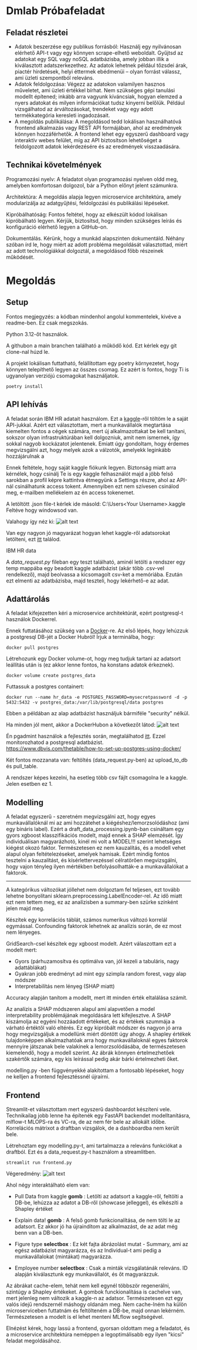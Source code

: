 # Dmlab Próbafeladat


## Feladat részletei

- Adatok beszerzése egy publikus forrásból: Használj egy nyilvánosan elérhető API-t vagy egy könnyen scrape-elhető weboldalt. Gyűjtsd az adatokat egy SQL vagy noSQL adatbázisba, amely jobban illik a kiválasztott adatszerkezethez. Az adatok lehetnek például tőzsdei árak, piactér hirdetések, helyi éttermek ebédmenüi – olyan forrást válassz, ami üzleti szempontból releváns.
- Adatok feldolgozása: Végezz az adatokon valamilyen hasznos műveletet, ami üzleti értékkel bírhat. Nem szükséges gépi tanulási modellt építened; inkább arra vagyunk kíváncsiak, hogyan elemzed a nyers adatokat és milyen információkat tudsz kinyerni belőlük. Például vizsgálhatod az árváltozásokat, trendeket vagy egy adott termékkategória keresleti ingadozásait.
- A megoldás publikálása: A megoldásod tedd lokálisan használhatóvá frontend alkalmazás vagy REST API formájában, ahol az eredmények könnyen hozzáférhetők. A frontend lehet egy egyszerű dashboard vagy interaktív webes felület, míg az API biztosítson lehetőséget a feldolgozott adatok lekérdezésére és az eredmények visszaadására.


## Technikai követelmények

Programozási nyelv: A feladatot olyan programozási nyelven oldd meg, amelyben komfortosan dolgozol, bár a Python előnyt jelent számunkra.

Architektúra: A megoldás alapja legyen microservice architektúra, amely modularizálja az adatgyűjtési, feldolgozási és publikálási lépéseket.

Kipróbálhatóság: Fontos feltétel, hogy az elkészült kódod lokálisan kipróbálható legyen. Kérjük, biztosítsd, hogy minden szükséges leírás és konfiguráció elérhető legyen a GitHub-on.

Dokumentálás. Kérünk, hogy a munkád alapszinten dokumentáld. Néhány szóban írd le, hogy miért az adott probléma megoldását választottad, miért az adott technológiákkal dolgoztál, a megoldásod főbb részeinek működését.

# Megoldás

## Setup
Fontos megjegyzés: a kódban mindenhol angolul kommentelek, kivéve a readme-ben. Ez csak megszokás.

Python 3.12-őt használok.

A githubon a main branchen található a működő kód. Ezt kérlek egy git clone-nal húzd le.

A projekt lokálisan futtatható, felállítottam egy poetry környezetet, hogy könnyen telepíthető legyen az összes csomag. Ez azért is fontos, hogy Ti is ugyanolyan verziójú csomagokat használjatok.

```commandline
poetry install
```


## API lehívás

A feladat során IBM HR adatait használom. Ezt a [kaggle](https://www.kaggle.com/datasets/pavansubhasht/ibm-hr-analytics-attrition-dataset/data)-ről töltöm le a saját API-jukkal. Azért ezt választottam, mert a munkavállalók megtartása kiemelten fontos a cégek számára, mert új alkalmazottakat be kell tanítani, sokszor olyan infrastruktúrában kell dolgozniuk, amit nem ismernek, így sokkal nagyob kockázatot jelentenek. Emiatt úgy gondoltam, hogy érdemes megvizsgálni azt, hogy melyek azok a válzotók, amelyekk leginkább hozzájárulnak a 

 Ennek feltétele, hogy saját kaggle fiókunk legyen. Biztonság miatt arra kérnélek, hogy csinálj Te is egy kaggle felhasználót majd a jöbb felső sarokban a profil képre kattintva étmegyünk a Settings részre, ahol az API-nál csinálhatunk access tokent. Amennyiben ezt nem szívesen csinálod meg, e-mailben mellékelem az én access tokenemet.

A letöltött .json file-t kérlek ide másold: C:\Users\<Your Username>\.kaggle\
Feltéve hogy windowsod van.

Valahogy így néz ki:
![alt text](assets/kaggle.png)

Van egy nagyon jó magyarázat hogyan lehet kaggle-ről adatsorokat letölteni, ezt [itt](https://medium.com/@vinaychavda.de/a-guide-to-extracting-data-from-kaggle-for-your-data-science-projects-e15ef8ffc054) találod.


IBM HR data 

A *data_request.py* fileban egy teszt található, aminél letölti a rendszer egy temp mappába egy beadott kaggle adatbázist (akár több .csv-vel rendelkező), majd beolvassa a kicsomagolt csv-ket a memóriába. Ezután ezt elmenti az adatbázisba, majd teszteli, hogy lekérhető-e az adat.

## Adattárolás

A feladat kifejezetten kéri a microservice architektúrát, ezért postgresql-t használok Dockerrel.

Ennek futtatásához szükség van a [Docker](https://hub.docker.com/)-re. Az első lépés, hogy lehúzzuk a postgresql DB-jét a Docker Hubról!
Írjuk a terminálba, hogy:
```commandline
docker pull postgres
```

Létrehozunk egy Docker volume-ot, hogy meg tudjuk tartani az adatsort leállítás után is (ez akkor lenne fontos, ha konstans adatok érkeznek).

```commandline
docker volume create postgres_data
```

Futtassuk a postgres containert:

```commandline
docker run --name hr_data -e POSTGRES_PASSWORD=mysecretpassword -d -p 5432:5432 -v postgres_data:/var/lib/postgresql/data postgres
```
Ebben a példában az alap adatbázist használjuk bármiféle "security" nélkül. 

Ha minden jól ment, akkor a DockerHubon a következőt látod:
![alt text](assets/docker_hub.png)


Én pgadmint használok a fejlesztés során, megtalálhatod [itt](https://www.pgadmin.org/). Ezzel monitorozhatod a postgresql adatbázist.
https://www.dbvis.com/thetable/how-to-set-up-postgres-using-docker/

Két fontos mozzanata van: feltöltés (data_request.py-ben) az upload_to_db és pull_table.

A rendszer képes kezelni, ha esetleg több csv fájlt csomagolna le a kaggle. Jelen esetben ez 1.

## Modelling

A feladat egyszerű - szeretném megvizsgálni azt, hogy egyes munkavállalóknál mi az ami hozzátehet a kiégéshez/lemorzsolódáshoz (ami egy bináris label). Ezért a draft_data_processing.ipynb-ban csináltam egy gyors xgboost klasszifikációs modelt, majd ennek a SHAP elemzését. Így individuálisan magyarázhotó, kinél mi volt a MODEL!!! szerint lehetséges kiégést okozó faktor. Természetesen ez nem kauzalítás, és a modell vehet alapul olyan feltételezéseket, amelyek hamisak. Ezért mindig fontos tesztelni a kauzalítást, és kísérlettervezéssel célratörően megvizsgálni, hogy vajon tényleg ilyen mértékben befolyásolhatták-e a munkavállalókat a faktorok.

_______

A kategórikus változókat jóllehet nem dolgoztam fel teljesen, ezt tovább lehetne bonyolítani sklearn.preprocessing.LabelEncoder-rel. Az idő miatt ezt nem tettem meg, ez az analízisben a summary-ben szürke színként jelen majd meg.

Készítek egy korrelációs táblát, számos numerikus változó korrelál egymással. Confounding faktorok lehetnek az analízis során, de ez most nem lényeges.

GridSearch-csel készítek egy xgboost modelt. Azért válaszottam ezt a modelt mert:
- Gyors (párhuzamosítva és optimálva van, jól kezeli a tabuláris, nagy adattáblákat)
- Gyakran jobb eredményt ad mint egy szimpla random forest, vagy alap módszer
- Interpretabilítás nem lényeg (SHAP miatt)

Accuracy alapján tanítom a modellt, mert itt minden érték eltalálása számít.

Az analízis a SHAP módszeren alapul ami alapvetően a model interpretability problémájának megoldására lett kifejlesztve.  A SHAP kiszámolja az egyéni hozzáadott értékeket, és az értékek szummája a várható értéktől való eltérés. Ez egy kipróbált módszer és nagyon jó arra hogy megvizsgáljuk a modellünk miért döntött úgy ahogy. A shapley értékek tulajdonképpen alkalmazhatóak arra hogy munkavállaloknál egyes faktorok mennyire játszanak bele valakinek a lemorzsolódásába, de természetesen kiemelendő, hogy a modell szerint. Az ábrák könnyen értelmezhetőek szakértők számára, egy kis leírással pedig akár bárki értelmezheti őket.

modelling.py -ben függvényekké alakítottam a fontosabb lépéseket, hogy ne kelljen a frontend fejlesztéssnél újraírni.


## Frontend

Streamlit-et választottam mert egyszerű dashboardot készíteni vele. Technikailag jobb lenne ha építenék egy FastAPI backendet modelltanításra, mlflow-t MLOPS-ra és VC-ra, de az nem fér bele az allokált időbe. Korrelációs mátrixot a draftban vizsgálok, de a dashboardba nem került bele.

Létrehoztam egy modelling.py-t, ami tartalmazza a releváns funkciókat a draftból. Ezt és a data_request.py-t használom a streamlitben.

```commandline
streamlit run frontend.py
```


Végeredmény:
![alt text](assets/dashboard.png)


Ahol négy interaktálható elem van:
- Pull Data from kaggle __gomb__ : Letölti az adatsort a kaggle-ről, feltölti a DB-be, lehúzza az adatot a DB-ről (showcase jelleggel), és elkészíti a Shapley értéket
- Explain data! __gomb__ : A felső gomb funkcionalítása, de nem tölti le az adatsort. Ez akkor jó ha újraindítom az alkalmazást, de az adat még benn van a DB-ben.

- Figure type __selectbox__ : Ez két fajta ábrázolást mutat - Summary, ami az egész adatbázist magyarázza, és az Individual-t ami pedig a munkavállalokat (mintákat) magyarázza.

- Employee number __selectbox__ : Csak a minták vizsgálatánák releváns. ID alapján kiválasztunk egy munkavállalót, és őt magyarázzuk.

Az ábrákat cache-elem, tehát nem kell egynél többször regenerálni, szintúgy a Shapley értékeket. A gombok funckionalítása is cachelve van, mert jelenleg nem változik a kaggle-n az adatsor. Természetesen ezt egy valós idejű rendszernél máshogy oldanám meg. Nem cache-lném ha külön microserviceben futtatnám és feltölteném a DB-be, majd onnan lekérném. Természetesen a modelt is el lehet menteni MLflow segítségével.

Elnézést kérek, hogy lassú a frontend, gyorsan oldottam meg a feladatot, és a microservice architektúra neméppen a legoptimálisabb egy ilyen "kicsi" feladat megoldásához.
